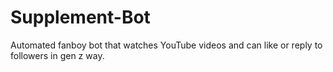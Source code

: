 # Supplement-Bot
Automated fanboy bot that watches YouTube videos and can like or reply to followers in gen z way. 
